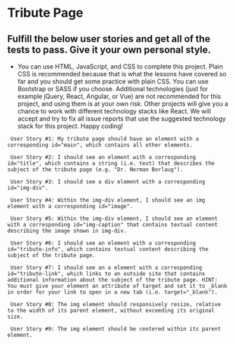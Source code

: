 # Tribute Page

## Fulfill the below user stories and get all of the tests to pass. Give it your own personal style.

- You can use HTML, JavaScript, and CSS to complete this project. Plain CSS is recommended because that is what the lessons have covered so far and you should get some practice with plain CSS. You can use Bootstrap or SASS if you choose. Additional technologies (just for example jQuery, React, Angular, or Vue) are not recommended for this project, and using them is at your own risk. Other projects will give you a chance to work with different technology stacks like React. We will accept and try to fix all issue reports that use the suggested technology stack for this project. Happy coding!

``` User Story #1: My tribute page should have an element with a corresponding id="main", which contains all other elements.```

``` User Story #2: I should see an element with a corresponding id="title", which contains a string (i.e. text) that describes the subject of the tribute page (e.g. "Dr. Norman Borlaug").```

``` User Story #3: I should see a div element with a corresponding id="img-div".```

``` User Story #4: Within the img-div element, I should see an img element with a corresponding id="image".```

``` User Story #5: Within the img-div element, I should see an element with a corresponding id="img-caption" that contains textual content describing the image shown in img-div.```

``` User Story #6: I should see an element with a corresponding id="tribute-info", which contains textual content describing the subject of the tribute page.```

``` User Story #7: I should see an a element with a corresponding id="tribute-link", which links to an outside site that contains additional information about the subject of the tribute page. HINT: You must give your element an attribute of target and set it to _blank in order for your link to open in a new tab (i.e. target="_blank").```

``` User Story #8: The img element should responsively resize, relative to the width of its parent element, without exceeding its original size.```

``` User Story #9: The img element should be centered within its parent element.```